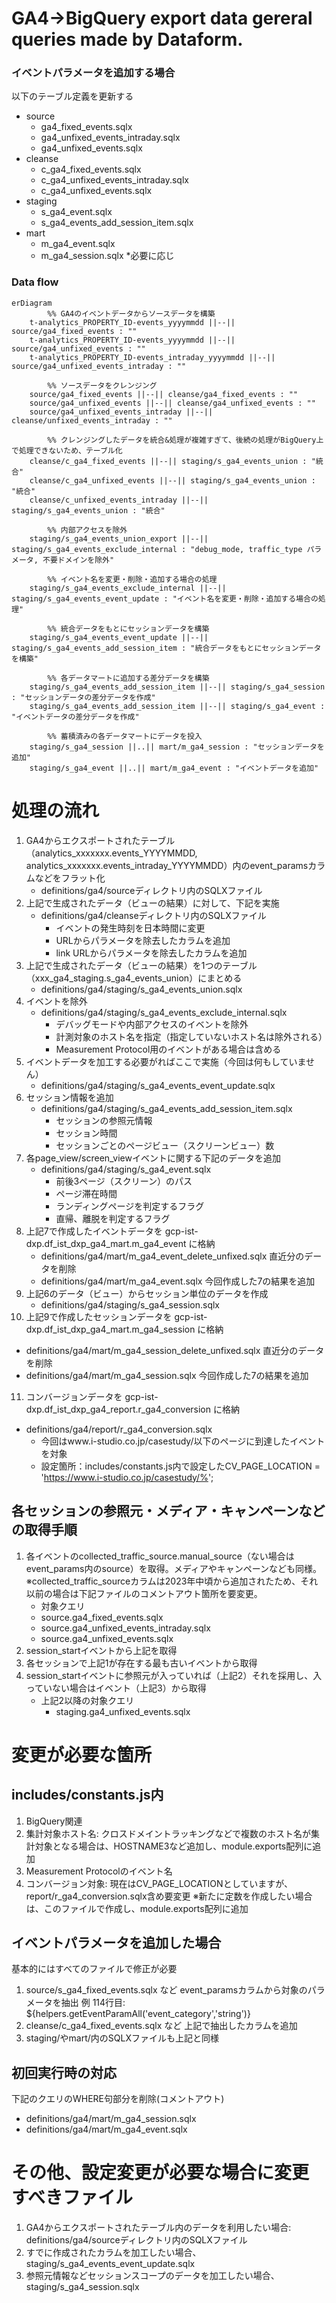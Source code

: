 # GA4->BigQuery export data gereral queries made by Dataform.

### イベントパラメータを追加する場合
以下のテーブル定義を更新する
- source
    - ga4_fixed_events.sqlx
    - ga4_unfixed_events_intraday.sqlx
    - ga4_unfixed_events.sqlx    
- cleanse
    - c_ga4_fixed_events.sqlx
    - c_ga4_unfixed_events_intraday.sqlx
    - c_ga4_unfixed_events.sqlx
- staging
    - s_ga4_event.sqlx
    - s_ga4_events_add_session_item.sqlx
- mart
    - m_ga4_event.sqlx
    - m_ga4_session.sqlx *必要に応じ

### Data flow
```mermaid
erDiagram
		%% GA4のイベントデータからソースデータを構築
    t-analytics_PROPERTY_ID-events_yyyymmdd ||--|| source/ga4_fixed_events : ""
    t-analytics_PROPERTY_ID-events_yyyymmdd ||--|| source/ga4_unfixed_events : ""
    t-analytics_PROPERTY_ID-events_intraday_yyyymmdd ||--|| source/ga4_unfixed_events_intraday : ""

		%% ソースデータをクレンジング
    source/ga4_fixed_events ||--|| cleanse/ga4_fixed_events : ""
    source/ga4_unfixed_events ||--|| cleanse/ga4_unfixed_events : ""
    source/ga4_unfixed_events_intraday ||--|| cleanse/unfixed_events_intraday : ""

		%% クレンジングしたデータを統合&処理が複雑すぎて、後続の処理がBigQuery上で処理できないため、テーブル化
    cleanse/c_ga4_fixed_events ||--|| staging/s_ga4_events_union : "統合"
    cleanse/c_ga4_unfixed_events ||--|| staging/s_ga4_events_union : "統合"
    cleanse/c_unfixed_events_intraday ||--|| staging/s_ga4_events_union : "統合"

		%% 内部アクセスを除外
    staging/s_ga4_events_union_export ||--|| staging/s_ga4_events_exclude_internal : "debug_mode, traffic_type パラメータ, 不要ドメインを除外"

		%% イベント名を変更・削除・追加する場合の処理
    staging/s_ga4_events_exclude_internal ||--|| staging/s_ga4_events_event_update : "イベント名を変更・削除・追加する場合の処理"

		%% 統合データをもとにセッションデータを構築
    staging/s_ga4_events_event_update ||--|| staging/s_ga4_events_add_session_item : "統合データをもとにセッションデータを構築"

		%% 各データマートに追加する差分データを構築
    staging/s_ga4_events_add_session_item ||--|| staging/s_ga4_session : "セッションデータの差分データを作成"
    staging/s_ga4_events_add_session_item ||--|| staging/s_ga4_event : "イベントデータの差分データを作成"

		%% 蓄積済みの各データマートにデータを投入
    staging/s_ga4_session ||..|| mart/m_ga4_session : "セッションデータを追加"
    staging/s_ga4_event ||..|| mart/m_ga4_event : "イベントデータを追加"
 ```

# 処理の流れ
1. GA4からエクスポートされたテーブル（analytics_xxxxxxx.events_YYYYMMDD, analytics_xxxxxxx.events_intraday_YYYYMMDD）内のevent_paramsカラムなどをフラット化
   - definitions/ga4/sourceディレクトリ内のSQLXファイル
2. 上記で生成されたデータ（ビューの結果）に対して、下記を実施
   - definitions/ga4/cleanseディレクトリ内のSQLXファイル
     * イベントの発生時刻を日本時間に変更
     * URLからパラメータを除去したカラムを追加
     * link URLからパラメータを除去したカラムを追加
3. 上記で生成されたデータ（ビューの結果）を1つのテーブル（xxx_ga4_staging.s_ga4_events_union）にまとめる
   - definitions/ga4/staging/s_ga4_events_union.sqlx
4. イベントを除外
   - definitions/ga4/staging/s_ga4_events_exclude_internal.sqlx
     * デバッグモードや内部アクセスのイベントを除外
     * 計測対象のホスト名を指定（指定していないホスト名は除外される）
     * Measurement Protocol用のイベントがある場合は含める
5. イベントデータを加工する必要がればここで実施（今回は何もしていません）
   - definitions/ga4/staging/s_ga4_events_event_update.sqlx
6. セッション情報を追加
   - definitions/ga4/staging/s_ga4_events_add_session_item.sqlx
     * セッションの参照元情報
     * セッション時間
     * セッションごとのページビュー（スクリーンビュー）数
7. 各page_view/screen_viewイベントに関する下記のデータを追加
   - definitions/ga4/staging/s_ga4_event.sqlx
     * 前後3ページ（スクリーン）のパス
     * ページ滞在時間
     * ランディングページを判定するフラグ
     * 直帰、離脱を判定するフラグ
8. 上記7で作成したイベントデータを gcp-ist-dxp.df_ist_dxp_ga4_mart.m_ga4_event に格納
   - definitions/ga4/mart/m_ga4_event_delete_unfixed.sqlx
     直近分のデータを削除
   - definitions/ga4/mart/m_ga4_event.sqlx
     今回作成した7の結果を追加
9. 上記6のデータ（ビュー）からセッション単位のデータを作成
   - definitions/ga4/staging/s_ga4_session.sqlx
10. 上記9で作成したセッションデータを gcp-ist-dxp.df_ist_dxp_ga4_mart.m_ga4_session に格納
   - definitions/ga4/mart/m_ga4_session_delete_unfixed.sqlx
     直近分のデータを削除
   - definitions/ga4/mart/m_ga4_session.sqlx
     今回作成した7の結果を追加
11. コンバージョンデータを gcp-ist-dxp.df_ist_dxp_ga4_report.r_ga4_conversion に格納
   - definitions/ga4/report/r_ga4_conversion.sqlx
     * 今回はwww.i-studio.co.jp/casestudy/以下のページに到達したイベントを対象
     * 設定箇所：includes/constants.js内で設定したCV_PAGE_LOCATION = 'https://www.i-studio.co.jp/casestudy/%';

## 各セッションの参照元・メディア・キャンペーンなどの取得手順
1. 各イベントのcollected_traffic_source.manual_source（ない場合はevent_params内のsource）を取得。メディアやキャンペーンなども同様。※collected_traffic_sourceカラムは2023年中頃から追加されたため、それ以前の場合は下記ファイルのコメントアウト箇所を要変更。
   - 対象クエリ
    - source.ga4_fixed_events.sqlx
    - source.ga4_unfixed_events_intraday.sqlx
    - source.ga4_unfixed_events.sqlx
2. session_startイベントから上記を取得
3. 各セッションで上記1が存在する最も古いイベントから取得
4. session_startイベントに参照元が入っていれば（上記2）それを採用し、入っていない場合はイベント（上記3）から取得
   - 上記2以降の対象クエリ
     - staging.ga4_unfixed_events.sqlx


# 変更が必要な箇所
## includes/constants.js内
1. BigQuery関連
2. 集計対象ホスト名: クロスドメイントラッキングなどで複数のホスト名が集計対象となる場合は、HOSTNAME3など追加し、module.exports配列に追加
3. Measurement Protocolのイベント名 
4. コンバージョン対象: 現在はCV_PAGE_LOCATIONとしていますが、report/r_ga4_conversion.sqlx含め要変更
※新たに定数を作成したい場合は、このファイルで作成し、module.exports配列に追加

## イベントパラメータを追加した場合
基本的にはすべてのファイルで修正が必要
1. source/s_ga4_fixed_events.sqlx など
    event_paramsカラムから対象のパラメータを抽出
    例 114行目: ${helpers.getEventParamAll('event_category','string')}
2. cleanse/c_ga4_fixed_events.sqlx など
    上記で抽出したカラムを追加
3. staging/やmart/内のSQLXファイルも上記と同様

## 初回実行時の対応
下記のクエリのWHERE句部分を削除(コメントアウト)
* definitions/ga4/mart/m_ga4_session.sqlx
* definitions/ga4/mart/m_ga4_event.sqlx

# その他、設定変更が必要な場合に変更すべきファイル
1. GA4からエクスポートされたテーブル内のデータを利用したい場合: definitions/ga4/sourceディレクトリ内のSQLXファイル
2. すでに作成されたカラムを加工したい場合、staging/s_ga4_events_event_update.sqlx
3. 参照元情報などセッションスコープのデータを加工したい場合、staging/s_ga4_session.sqlx

